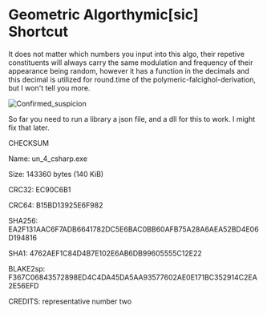 # Geometric Algorthymic[sic] Shortcut
It does not matter which numbers you input into this algo, their repetive constituents will always carry the same modulation and frequency of their appearance being random, however it has a function in the decimals and this decimal is utilized for round.time of the polymeric-falcighol-derivation, but I won't tell you more.

![Confirmed_suspicion](https://github.com/V3RDAD/un4_csharp/blob/main/un4_c%23.PNG)

So far you need to run a library a json file, and a dll for this to work.
I might fix that later.


CHECKSUM

Name: un_4_csharp.exe

Size: 143360 bytes (140 KiB)

CRC32: EC90C6B1

CRC64: B15BD13925E6F982

SHA256: EA2F131AAC6F7ADB6641782DC5E6BAC0BB60AFB75A28A6AEA52BD4E06D194816

SHA1: 4762AEF1C84D4B7E102E6AB6DB99605555C12E22

BLAKE2sp: F367C06843572898ED4C4DA45DA5AA93577602AE0E171BC352914C2EA2E56EFD

CREDITS: representative number two

